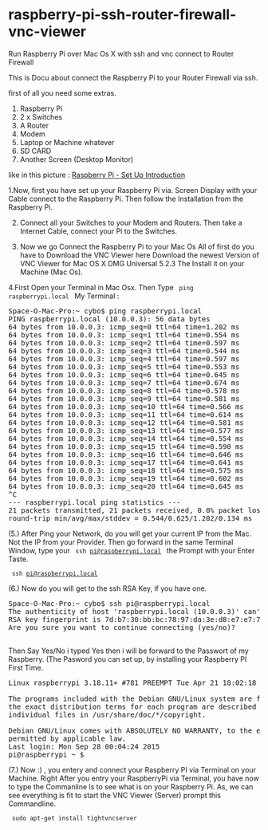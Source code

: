# raspberry-pi-ssh-router-firewall-vnc-viewer
Run Raspberry Pi over Mac Os X with ssh and vnc connect to Router Firewall


This is Docu about connect the Raspberry Pi to your Router Firewall via ssh. 


first of all you need some extras. 

1. Raspberry Pi 
2. 2 x Switches 
3. A Router
4. Modem
5. Laptop or Machine whatever
6. SD CARD
7. Another Screen (Desktop Monitor)

like in this picture : <a href="https://instagram.com/p/8FvYS6zgnO/">Raspberry Pi - Set Up Introduction</a> 



1.Now, first you have set up your Raspberry Pi via. Screen Display with your Cable connect to the Raspberry Pi. 
Then follow the Installation from the Raspberry Pi. 

2. Connect all your Switches to your Modem and Routers. Then take a Internet Cable, connect your Pi to the Switches. 

3. Now we go Connect the Raspberry Pi to your Mac Os
All of first do you have to Download the VNC Viewer here Download the newest Version of VNC Viewer for Mac OS X DMG Universal 5.2.3 The Install it on your Machine (Mac Os).

4.First Open your Terminal in Mac Osx. Then Type <code> ping raspberrypi.local </code> 
My Terminal : 

<pre>
Space-O-Mac-Pro:~ cybo$ ping raspberrypi.local
PING raspberrypi.local (10.0.0.3): 56 data bytes
64 bytes from 10.0.0.3: icmp_seq=0 ttl=64 time=1.202 ms
64 bytes from 10.0.0.3: icmp_seq=1 ttl=64 time=0.554 ms
64 bytes from 10.0.0.3: icmp_seq=2 ttl=64 time=0.597 ms
64 bytes from 10.0.0.3: icmp_seq=3 ttl=64 time=0.544 ms
64 bytes from 10.0.0.3: icmp_seq=4 ttl=64 time=0.597 ms
64 bytes from 10.0.0.3: icmp_seq=5 ttl=64 time=0.553 ms
64 bytes from 10.0.0.3: icmp_seq=6 ttl=64 time=0.645 ms
64 bytes from 10.0.0.3: icmp_seq=7 ttl=64 time=0.674 ms
64 bytes from 10.0.0.3: icmp_seq=8 ttl=64 time=0.578 ms
64 bytes from 10.0.0.3: icmp_seq=9 ttl=64 time=0.581 ms
64 bytes from 10.0.0.3: icmp_seq=10 ttl=64 time=0.566 ms
64 bytes from 10.0.0.3: icmp_seq=11 ttl=64 time=0.614 ms
64 bytes from 10.0.0.3: icmp_seq=12 ttl=64 time=0.581 ms
64 bytes from 10.0.0.3: icmp_seq=13 ttl=64 time=0.577 ms
64 bytes from 10.0.0.3: icmp_seq=14 ttl=64 time=0.554 ms
64 bytes from 10.0.0.3: icmp_seq=15 ttl=64 time=0.590 ms
64 bytes from 10.0.0.3: icmp_seq=16 ttl=64 time=0.646 ms
64 bytes from 10.0.0.3: icmp_seq=17 ttl=64 time=0.641 ms
64 bytes from 10.0.0.3: icmp_seq=18 ttl=64 time=0.575 ms
64 bytes from 10.0.0.3: icmp_seq=19 ttl=64 time=0.602 ms
64 bytes from 10.0.0.3: icmp_seq=20 ttl=64 time=0.645 ms
^C
--- raspberrypi.local ping statistics ---
21 packets transmitted, 21 packets received, 0.0% packet loss
round-trip min/avg/max/stddev = 0.544/0.625/1.202/0.134 ms
</pre>



 (5.) After Ping your Network, do you will get your current IP from the Mac. Not the IP from your Provider. Then go forward in the same Terminal Window, type your <code> ssh pi@raspberrypi.local </code> the Prompt with your Enter Taste.
 
 <code> ssh pi@raspberrypi.local </code> 
 
 
 (6.) Now do you will get to the ssh RSA Key, if you have one.


<pre>
Space-O-Mac-Pro:~ cybo$ ssh pi@raspberrypi.local
The authenticity of host 'raspberrypi.local (10.0.0.3)' can't be established.
RSA key fingerprint is 7d:b7:30:bb:bc:78:97:da:3e:d8:e7:e7:7f:e4:a6:04.
Are you sure you want to continue connecting (yes/no)?
 </pre>


Then Say Yes/No i typed Yes then i will be forward to the Passwort of my Raspberry. (The Pasword you can set up, by installing your Raspberry PI First Time.



<pre>
Linux raspberrypi 3.18.11+ #781 PREEMPT Tue Apr 21 18:02:18 BST 2015 armv6l

The programs included with the Debian GNU/Linux system are free software;
the exact distribution terms for each program are described in the
individual files in /usr/share/doc/*/copyright.

Debian GNU/Linux comes with ABSOLUTELY NO WARRANTY, to the extent
permitted by applicable law.
Last login: Mon Sep 28 00:04:24 2015
pi@raspberrypi ~ $
</pre>


(7.) Now :) , you entery and connect your Raspberry PI via Terminal on your Machine. Right After you entry your RaspberryPi via Terminal, you have now to type the Commanline ls to see what is on your Raspberry Pi. As, we can see everything is fit to start the VNC Viewer (Server) prompt this Commandline.

<code> sudo apt-get install tightvncserver </code> 





